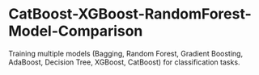 # CatBoost-XGBoost-RandomForest-Model-Comparison
Training multiple models (Bagging, Random Forest, Gradient Boosting, AdaBoost, Decision Tree, XGBoost, CatBoost) for classification tasks.
